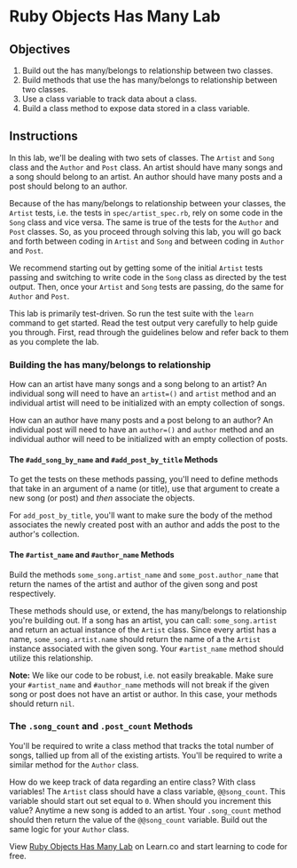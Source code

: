 # Ruby Objects Has Many Lab

## Objectives

1. Build out the has many/belongs to relationship between two classes. 
2. Build methods that use the has many/belongs to relationship between two classes. 
3. Use a class variable to track data about a class. 
4. Build a class method to expose data stored in a class variable. 

## Instructions

In this lab, we'll be dealing with two sets of classes. The `Artist` and `Song` class and the `Author` and `Post` class. An artist should have many songs and a song should belong to an artist. An author should have many posts and a post should belong to an author. 

Because of the has many/belongs to relationship between your classes, the `Artist` tests, i.e. the tests in `spec/artist_spec.rb`, rely on some code in the `Song` class and vice versa. The same is true of the tests for the `Author` and `Post` classes. So, as you proceed through solving this lab, you will go back and forth between coding in `Artist` and `Song` and between coding in `Author` and `Post`. 

We recommend starting out by getting some of the initial `Artist` tests passing and switching to write code in the `Song` class as directed by the test output. Then, once your `Artist` and `Song` tests are passing, do the same for `Author` and `Post`. 

This lab is primarily test-driven. So run the test suite with the `learn` command to get started. Read the test output very carefully to help guide you through. First, read through the guidelines below and refer back to them as you complete the lab. 

### Building the has many/belongs to relationship

How can an artist have many songs and a song belong to an artist? An individual song will need to have an `artist=()` and `artist` method and an individual artist will need to be initialized with an empty collection of songs. 

How can an author have many posts and a post belong to an author? An individual post will need to have an `author=()` and `author` method and an individual author will need to be initialized with an empty collection of posts.

#### The `#add_song_by_name` and `#add_post_by_title` Methods

To get the tests on these methods passing, you'll need to define methods that take in an argument of a name (or title), use that argument to create a new song (or post) and *then* associate the objects. 

For `add_post_by_title`, you'll want to make sure the body of the method associates the newly created post with an author and adds the post to the author's collection.

#### The `#artist_name` and `#author_name` Methods

Build the methods `some_song.artist_name` and `some_post.author_name` that return the names of the artist and author of the given song and post respectively.

These methods should use, or extend, the has many/belongs to relationship you're building out. If a song has an artist, you can call: `some_song.artist` and return an actual instance of the `Artist` class. Since every artist has a name, `some_song.artist.name` should return the name of a the `Artist` instance associated with the given song. Your `#artist_name` method should utilize this relationship. 

**Note:** We like our code to be robust, i.e. not easily breakable. Make sure your `#artist_name` and `#author_name` methods will not break if the given song or post does not have an artist or author. In this case, your methods should return `nil`.  

### The `.song_count` and `.post_count` Methods

You'll be required to write a class method that tracks the total number of songs, tallied up from all of the existing artists. You'll be required to write a similar method for the `Author` class. 

How do we keep track of data regarding an entire class? With class variables! The `Artist` class should have a class variable, `@@song_count`. This variable should start out set equal to `0`. When should you increment this value? Anytime a new song is added to an artist. Your `.song_count` method should then return the value of the `@@song_count` variable. Build out the same logic for your `Author` class. 

<p data-visibility='hidden'>View <a href='https://learn.co/lessons/ruby-objects-has-many-lab' title='Ruby Objects Has Many Lab'>Ruby Objects Has Many Lab</a> on Learn.co and start learning to code for free.</p>
